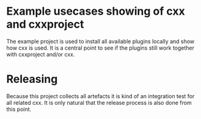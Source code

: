 # Example usecases showing of cxx and cxxproject
The example project is used to install all available plugins locally
and show how cxx is used. It is a central point to see if the plugins
still work together with cxxproject and/or cxx.

# Releasing
Because this project collects all artefacts it is kind of an
integration test for all related cxx. It is only natural that the
release process is also done from this point.

